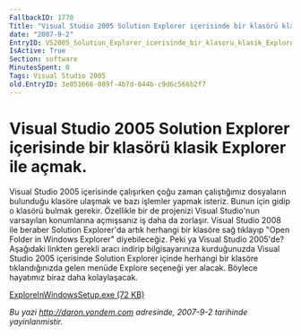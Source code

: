 ```yaml
---
FallbackID: 1770
Title: "Visual Studio 2005 Solution Explorer içerisinde bir klasörü klasik Explorer ile açmak."
date: "2007-9-2"
EntryID: VS2005_Solution_Explorer_icerisinde_bir_klasoru_klasik_Explorer_ile_acmak
IsActive: True
Section: software
MinutesSpent: 0
Tags: Visual Studio 2005
old.EntryID: 3e051666-089f-4b7d-844b-c9d6c566b2f7
---
```

# Visual Studio 2005 Solution Explorer içerisinde bir klasörü klasik Explorer ile açmak.
Visual Studio 2005 içerisinde çalışırken çoğu zaman çalıştığımız
dosyaların bulunduğu klasöre ulaşmak ve bazı işlemler yapmak isteriz.
Bunun için gidip o klasörü bulmak gerekir. Özellikle bir de projenizi
Visual Studio'nun varsayılan konumlarına açmışsanız iş daha da zorlaşır.
Visual Studio 2008 ile beraber Solution Explorer'da artık herhangi bir
klasöre sağ tıklayıp "Open Folder in Windows Explorer" diyebileceğiz.
Peki ya Visual Studio 2005'de? Aşağıdaki linkten gerekli aracı indirip
bilgisayarınıza kurduğunuzda Visual Studio 2005 içerisinde Solution
Explorer içinde herhangi bir klasöre tıklandığınızda gelen menüde
Explore seçeneği yer alacak. Böylece hayatımız biraz daha kolaylaşacak.

[ExploreInWindowsSetup.exe (72
KB)](http://www.csharper.net/download.aspx?f=ExploreInWindowsSetup.exe)



*Bu yazi http://daron.yondem.com adresinde, 2007-9-2 tarihinde yayinlanmistir.*
